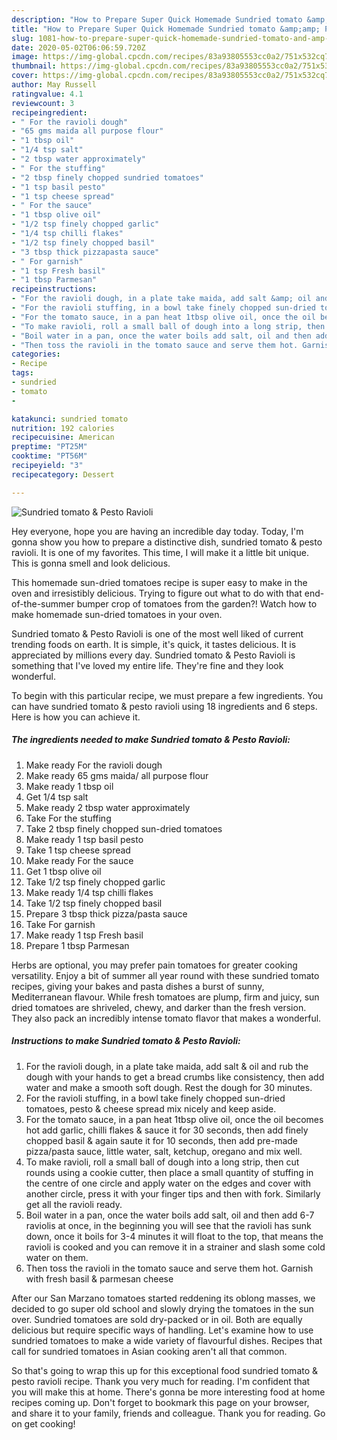 ```yaml
---
description: "How to Prepare Super Quick Homemade Sundried tomato &amp;amp; Pesto Ravioli"
title: "How to Prepare Super Quick Homemade Sundried tomato &amp;amp; Pesto Ravioli"
slug: 1081-how-to-prepare-super-quick-homemade-sundried-tomato-and-amp-pesto-ravioli
date: 2020-05-02T06:06:59.720Z
image: https://img-global.cpcdn.com/recipes/83a93805553cc0a2/751x532cq70/sundried-tomato-pesto-ravioli-recipe-main-photo.jpg
thumbnail: https://img-global.cpcdn.com/recipes/83a93805553cc0a2/751x532cq70/sundried-tomato-pesto-ravioli-recipe-main-photo.jpg
cover: https://img-global.cpcdn.com/recipes/83a93805553cc0a2/751x532cq70/sundried-tomato-pesto-ravioli-recipe-main-photo.jpg
author: May Russell
ratingvalue: 4.1
reviewcount: 3
recipeingredient:
- " For the ravioli dough"
- "65 gms maida all purpose flour"
- "1 tbsp oil"
- "1/4 tsp salt"
- "2 tbsp water approximately"
- " For the stuffing"
- "2 tbsp finely chopped sundried tomatoes"
- "1 tsp basil pesto"
- "1 tsp cheese spread"
- " For the sauce"
- "1 tbsp olive oil"
- "1/2 tsp finely chopped garlic"
- "1/4 tsp chilli flakes"
- "1/2 tsp finely chopped basil"
- "3 tbsp thick pizzapasta sauce"
- " For garnish"
- "1 tsp Fresh basil"
- "1 tbsp Parmesan"
recipeinstructions:
- "For the ravioli dough, in a plate take maida, add salt &amp; oil and rub the dough with your hands to get a bread crumbs like consistency, then add water and make a smooth soft dough. Rest the dough for 30 minutes."
- "For the ravioli stuffing, in a bowl take finely chopped sun-dried tomatoes, pesto &amp; cheese spread mix nicely and keep aside."
- "For the tomato sauce, in a pan heat 1tbsp olive oil, once the oil becomes hot add garlic, chilli flakes &amp; sauce it for 30 seconds, then add finely chopped basil &amp; again saute it for 10 seconds, then add pre-made pizza/pasta sauce, little water, salt, ketchup, oregano and mix well."
- "To make ravioli, roll a small ball of dough into a long strip, then cut rounds using a cookie cutter, then place a small quantity of stuffing in the centre of one circle and apply water on the edges and cover with another circle, press it with your finger tips and then with fork. Similarly get all the ravioli ready."
- "Boil water in a pan, once the water boils add salt, oil and then add 6-7 raviolis at once, in the beginning you will see that the ravioli has sunk down, once it boils for 3-4 minutes it will float to the top, that means the ravioli is cooked and you can remove it in a strainer and slash some cold water on them."
- "Then toss the ravioli in the tomato sauce and serve them hot. Garnish with fresh basil &amp; parmesan cheese"
categories:
- Recipe
tags:
- sundried
- tomato
- 

katakunci: sundried tomato  
nutrition: 192 calories
recipecuisine: American
preptime: "PT25M"
cooktime: "PT56M"
recipeyield: "3"
recipecategory: Dessert

---
```



![Sundried tomato &amp; Pesto Ravioli](https://img-global.cpcdn.com/recipes/83a93805553cc0a2/751x532cq70/sundried-tomato-pesto-ravioli-recipe-main-photo.jpg)

Hey everyone, hope you are having an incredible day today. Today, I'm gonna show you how to prepare a distinctive dish, sundried tomato &amp; pesto ravioli. It is one of my favorites. This time, I will make it a little bit unique. This is gonna smell and look delicious.

This homemade sun-dried tomatoes recipe is super easy to make in the oven and irresistibly delicious. Trying to figure out what to do with that end-of-the-summer bumper crop of tomatoes from the garden?! Watch how to make homemade sun-dried tomatoes in your oven.

Sundried tomato &amp; Pesto Ravioli is one of the most well liked of current trending foods on earth. It is simple, it's quick, it tastes delicious. It is appreciated by millions every day. Sundried tomato &amp; Pesto Ravioli is something that I've loved my entire life. They're fine and they look wonderful.


To begin with this particular recipe, we must prepare a few ingredients. You can have sundried tomato &amp; pesto ravioli using 18 ingredients and 6 steps. Here is how you can achieve it.

<!--inarticleads1-->

##### The ingredients needed to make Sundried tomato &amp; Pesto Ravioli:

1. Make ready  For the ravioli dough
1. Make ready 65 gms maida/ all purpose flour
1. Make ready 1 tbsp oil
1. Get 1/4 tsp salt
1. Make ready 2 tbsp water approximately
1. Take  For the stuffing
1. Take 2 tbsp finely chopped sun-dried tomatoes
1. Make ready 1 tsp basil pesto
1. Take 1 tsp cheese spread
1. Make ready  For the sauce
1. Get 1 tbsp olive oil
1. Take 1/2 tsp finely chopped garlic
1. Make ready 1/4 tsp chilli flakes
1. Take 1/2 tsp finely chopped basil
1. Prepare 3 tbsp thick pizza/pasta sauce
1. Take  For garnish
1. Make ready 1 tsp Fresh basil
1. Prepare 1 tbsp Parmesan


Herbs are optional, you may prefer pain tomatoes for greater cooking versatility. Enjoy a bit of summer all year round with these sundried tomato recipes, giving your bakes and pasta dishes a burst of sunny, Mediterranean flavour. While fresh tomatoes are plump, firm and juicy, sun dried tomatoes are shriveled, chewy, and darker than the fresh version. They also pack an incredibly intense tomato flavor that makes a wonderful. 

<!--inarticleads2-->

##### Instructions to make Sundried tomato &amp; Pesto Ravioli:

1. For the ravioli dough, in a plate take maida, add salt &amp; oil and rub the dough with your hands to get a bread crumbs like consistency, then add water and make a smooth soft dough. Rest the dough for 30 minutes.
1. For the ravioli stuffing, in a bowl take finely chopped sun-dried tomatoes, pesto &amp; cheese spread mix nicely and keep aside.
1. For the tomato sauce, in a pan heat 1tbsp olive oil, once the oil becomes hot add garlic, chilli flakes &amp; sauce it for 30 seconds, then add finely chopped basil &amp; again saute it for 10 seconds, then add pre-made pizza/pasta sauce, little water, salt, ketchup, oregano and mix well.
1. To make ravioli, roll a small ball of dough into a long strip, then cut rounds using a cookie cutter, then place a small quantity of stuffing in the centre of one circle and apply water on the edges and cover with another circle, press it with your finger tips and then with fork. Similarly get all the ravioli ready.
1. Boil water in a pan, once the water boils add salt, oil and then add 6-7 raviolis at once, in the beginning you will see that the ravioli has sunk down, once it boils for 3-4 minutes it will float to the top, that means the ravioli is cooked and you can remove it in a strainer and slash some cold water on them.
1. Then toss the ravioli in the tomato sauce and serve them hot. Garnish with fresh basil &amp; parmesan cheese


After our San Marzano tomatoes started reddening its oblong masses, we decided to go super old school and slowly drying the tomatoes in the sun over. Sundried tomatoes are sold dry-packed or in oil. Both are equally delicious but require specific ways of handling. Let&#39;s examine how to use sundried tomatoes to make a wide variety of flavourful dishes. Recipes that call for sundried tomatoes in Asian cooking aren&#39;t all that common. 

So that's going to wrap this up for this exceptional food sundried tomato &amp; pesto ravioli recipe. Thank you very much for reading. I'm confident that you will make this at home. There's gonna be more interesting food at home recipes coming up. Don't forget to bookmark this page on your browser, and share it to your family, friends and colleague. Thank you for reading. Go on get cooking!
